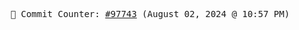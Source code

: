 <p align="center">
    <samp>
        📮 Commit Counter: <a href="https://github.com/Javascript-void0/Javascript-void0/commits/main">#97743</a> (August 02, 2024 @ 10:57 PM)
    </samp>
</p>